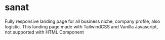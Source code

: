 # sanat
Fully responsive landing page for all business niche, company profile, also logistic.
This landing page made with TailwindCSS and Vanilla Javascript, not supported with HTML Component

